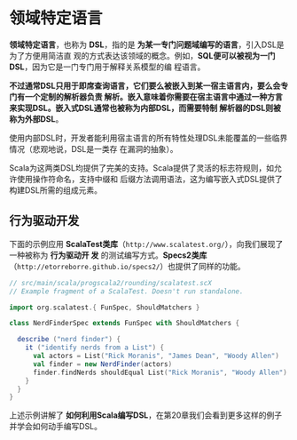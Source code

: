 领域特定语言
===================================================================================
**领域特定语言**，也称为 **DSL**，指的是 **为某一专门问题域编写的语言**，引入DSL是为了方便用简洁直
观的方式表达该领域的概念。例如，**SQL便可以被视为一门DSL**，因为它是一门专门用于解释关系模型的编
程语言。

**不过通常DSL只用于即席查询语言，它们要么被嵌入到某一宿主语言内，要么会专门有一个定制的解析器负责
解析。嵌入意味着你需要在宿主语言中通过一种方言来实现DSL。嵌入式DSL通常也被称为内部DSL，而需要特制
解析器的DSL则被称为外部DSL**。

使用内部DSL时，开发者能利用宿主语言的所有特性处理DSL未能覆盖的一些临界情况（悲观地说，DSL是一类存
在漏洞的抽象）。

Scala为这两类DSL均提供了完美的支持。Scala提供了灵活的标志符规则，如允许使用操作符命名，支持中缀和
后缀方法调用语法，这为编写嵌入式DSL提供了构建DSL所需的组成元素。

## 行为驱动开发
下面的示例应用 **ScalaTest类库**（`http://www.scalatest.org/`），向我们展现了一种被称为 **行为驱动开
发** 的测试编写方式。**Specs2类库**（`http://etorreborre.github.io/specs2/`）也提供了同样的功能。
```scala
// src/main/scala/progscala2/rounding/scalatest.scX
// Example fragment of a ScalaTest. Doesn't run standalone.

import org.scalatest.{ FunSpec, ShouldMatchers }

class NerdFinderSpec extends FunSpec with ShouldMatchers {

  describe ("nerd finder") {
    it ("identify nerds from a List") {
      val actors = List("Rick Moranis", "James Dean", "Woody Allen")
      val finder = new NerdFinder(actors)
      finder.findNerds shouldEqual List("Rick Moranis", "Woody Allen")
    }
  }
}
```
上述示例讲解了 **如何利用Scala编写DSL**，在第20章我们会看到更多这样的例子并学会如何动手编写DSL。



